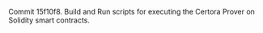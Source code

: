 Commit 15f10f8.                    Build and Run scripts for executing the Certora Prover on Solidity smart contracts.